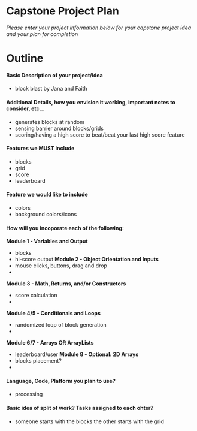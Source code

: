 # Capstone Project Plan
_Please enter your project information below for your capstone project idea and your plan for completion_
# Outline
#### Basic Description of your project/idea
- block blast by Jana and Faith

#### Additional Details, how you envision it working, important notes to consider, etc...
- generates blocks at random
- sensing barrier around blocks/grids
- scoring/having a high score to beat/beat your last high score feature

#### Features we MUST include
- blocks
- grid
- score
- leaderboard

#### Feature we would like to include

- colors
- background colors/icons

#### How will you incoporate each of the following:
**Module 1 - Variables and Output**
- blocks
- hi-score output
**Module 2 - Object Orientation and Inputs**
- mouse clicks, buttons, drag and drop
- 
**Module 3 - Math, Returns, and/or Constructors**
- score calculation
- 
**Module 4/5 - Conditionals and Loops**
- randomized loop of block generation
- 
**Module 6/7 - Arrays OR ArrayLists**
- leaderboard/user
**Module 8 - Optional: 2D Arrays**
- blocks placement?
- 

#### Language, Code, Platform you plan to use?
- processing

#### Basic idea of split of work? Tasks assigned to each ohter?
- someone starts with the blocks the other starts with the grid

